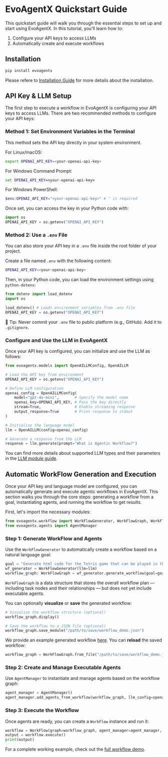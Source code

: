 # EvoAgentX Quickstart Guide

This quickstart guide will walk you through the essential steps to set up and start using EvoAgentX. In this tutorial, you'll learn how to:

1. Configure your API keys to access LLMs 
2. Automatically create and execute workflows 


## Installation
```bash
pip install evoagentx 
```
Please refere to [Installation Guide](./installation.md) for more details about the installation. 

## API Key & LLM Setup 

The first step to execute a workflow in EvoAgentX is configuring your API keys to access LLMs. There are two recommended methods to configure your API keys:

### Method 1: Set Environment Variables in the Terminal

This method sets the API key directly in your system environment.

For Linux/macOS: 
```bash
export OPENAI_API_KEY=<your-openai-api-key>
```

For Windows Command Prompt: 
```cmd 
set OPENAI_API_KEY=<your-openai-api-key>
```

For Windows PowerShell:
```powershell
$env:OPENAI_API_KEY="<your-openai-api-key>" # " is required 
```

Once set, you can access the key in your Python code with:
```python
import os
OPENAI_API_KEY = os.getenv("OPENAI_API_KEY")
```

### Method 2: Use a `.env` File 

You can also store your API key in a `.env` file inside the root folder of your project.

Create a file named `.env` with the following content:
```bash
OPENAI_API_KEY=<your-openai-api-key>
```

Then, in your Python code, you can load the environment settings using `python-dotenv`:
```python
from dotenv import load_dotenv 
import os 

load_dotenv() # Loads environment variables from .env file
OPENAI_API_KEY = os.getenv("OPENAI_API_KEY")
```
🔐 Tip: Never commit your `.env` file to public platform (e.g., GitHub). Add it to `.gitignore`.

### Configure and Use the LLM in EvoAgentX
Once your API key is configured, you can initialize and use the LLM as follows:

```python
from evoagentx.models import OpenAILLMConfig, OpenAILLM

# Load the API key from environment
OPENAI_API_KEY = os.getenv("OPENAI_API_KEY")

# Define LLM configuration
openai_config = OpenAILLMConfig(
    model="gpt-4o-mini",       # Specify the model name
    openai_key=OPENAI_API_KEY, # Pass the key directly
    stream=True,               # Enable streaming response
    output_response=True       # Print response to stdout
)

# Initialize the language model
llm = OpenAILLM(config=openai_config)

# Generate a response from the LLM
response = llm.generate(prompt="What is Agentic Workflow?")
```

You can find more details about supported LLM types and their parameters in the [LLM module guide](./modules/llm.md).


## Automatic WorkFlow Generation and Execution 

Once your API key and language model are configured, you can automatically generate and execute agentic workflows in EvoAgentX. This section walks you through the core steps: generating a workflow from a goal, instantiating agents, and running the workflow to get results.

First, let's import the necessary modules:

```python
from evoagentx.workflow import WorkFlowGenerator, WorkFlowGraph, WorkFlow
from evoagentx.agents import AgentManager
```

### Step 1: Generate WorkFlow and Agents 
Use the `WorkFlowGenerator` to automatically create a workflow based on a natural language goal:
```python
goal = "Generate html code for the Tetris game that can be played in the browser."
wf_generator = WorkFlowGenerator(llm=llm)
workflow_graph: WorkFlowGraph = wf_generator.generate_workflow(goal=goal)
```
`WorkFlowGraph` is a data structure that stores the overall workflow plan — including task nodes and their relationships — but does not yet include executable agents.

You can optionally **visualize** or **save** the generated workflow:
```python
# Visualize the workflow structure (optional)
workflow_graph.display()

# Save the workflow to a JSON file (optional)
workflow_graph.save_module("/path/to/save/workflow_demo.json")
```
We provide an example generated workflow [here](https://github.com/EvoAgentX/EvoAgentX/blob/main/examples/output/tetris_game/workflow_demo_4o_mini.json). You can **reload** the saved workflow:
```python
workflow_graph = WorkFlowGraph.from_file("/path/to/save/workflow_demo.json")
```

### Step 2: Create and Manage Executable Agents 

Use `AgentManager` to instantiate and manage agents based on the workflow graph:
```python
agent_manager = AgentManager()
agent_manager.add_agents_from_workflow(workflow_graph, llm_config=openai_config)
```

### Step 3: Execute the Workflow 
Once agents are ready, you can create a `WorkFlow` instance and run it:
```python
workflow = WorkFlow(graph=workflow_graph, agent_manager=agent_manager, llm=llm)
output = workflow.execute()
print(output)
```

For a complete working example, check out the [full workflow demo](https://github.com/EvoAgentX/EvoAgentX/blob/main/examples/workflow_demo.py).

<!-- ## Next Steps

Now that you've learned the basics of EvoAgentX, you can:

- Explore the [API documentation](../api.md) to learn about more advanced features
- Try building more complex workflows with conditional branching and loops
- Experiment with different agent configurations and tool integrations -->


<!-- - Check out the [example projects](../examples/index.md) for inspiration

For more advanced topics, see our guides on:
- [Advanced Workflow Patterns](../advanced/workflow_patterns.md)
- [Custom Tool Development](../advanced/custom_tools.md)
- [Memory Systems](../advanced/memory_systems.md)
- [Evolutionary Optimization](../advanced/evolutionary_optimization.md) -->